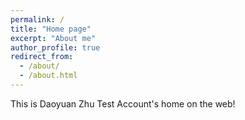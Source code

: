 ```yaml
---
permalink: /
title: "Home page"
excerpt: "About me"
author_profile: true
redirect_from: 
  - /about/
  - /about.html
---
```


This is Daoyuan Zhu Test Account's home on the web!


